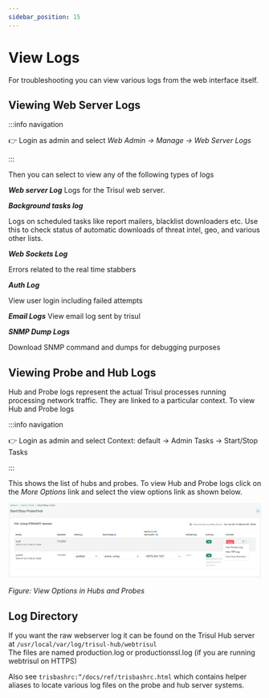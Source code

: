 ```yaml
---
sidebar_position: 15
---
```


# View Logs

For troubleshooting you can view various logs from the web interface
itself.

## Viewing Web Server Logs

:::info navigation

:point_right: Login as admin and select *Web Admin &rarr; Manage &rarr; Web Server Logs*

:::

Then you can select to view any of the following types of logs

***Web server Log***
Logs for the Trisul web server.

***Background tasks log***

Logs on scheduled tasks like report mailers, blacklist downloaders etc.
Use this to check status of automatic downloads of threat intel, geo,
and various other lists.

***Web Sockets Log***

Errors related to the real time stabbers

***Auth Log***

View user login including failed attempts

***Email Logs***
View email log sent by trisul

***SNMP Dump Logs***

Download SNMP command and dumps for debugging purposes

## Viewing Probe and Hub Logs

Hub and Probe logs represent the actual Trisul processes running
processing network traffic. They are linked to a particular context. To
view Hub and Probe logs

:::info navigation

:point_right: Login as admin and select Context: default &rarr; Admin Tasks &rarr; Start/Stop
Tasks

:::

This shows the list of hubs and probes. To view Hub and Probe logs click
on the *More Options* link and select the view options link as shown
below.

![](images/startstop_task.png)

*Figure: View Options in Hubs and Probes*

## Log Directory

If you want the raw webserver log it can be found on the Trisul Hub
server at `/usr/local/var/log/trisul-hub/webtrisul`  
The files are named production.log or productionssl.log (if you are
running webtrisul on HTTPS)

Also see `trisbashrc:“/docs/ref/trisbashrc.html` which contains helper
aliases to locate various log files on the probe and hub server systems.
